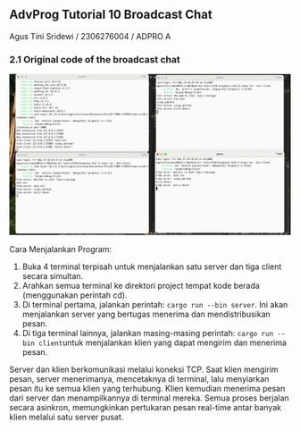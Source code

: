 ## AdvProg Tutorial 10 Broadcast Chat
Agus Tini Sridewi / 2306276004 / ADPRO A

### 2.1 Original code of the broadcast chat
![alt text](image.png)

Cara Menjalankan Program:
1. Buka 4 terminal terpisah untuk menjalankan satu server dan tiga client secara simultan.
2. Arahkan semua terminal ke direktori project tempat kode berada (menggunakan perintah cd).
3. Di terminal pertama, jalankan perintah: `cargo run --bin server`. Ini akan menjalankan server yang bertugas menerima dan mendistribusikan pesan.
4. Di tiga terminal lainnya, jalankan masing-masing perintah: `cargo run --bin client`untuk menjalankan klien yang dapat mengirim dan menerima pesan.

Server dan klien berkomunikasi melalui koneksi TCP. Saat klien mengirim pesan, server menerimanya, mencetaknya di terminal, lalu menyiarkan pesan itu ke semua klien yang terhubung. Klien kemudian menerima pesan dari server dan menampilkannya di terminal mereka. Semua proses berjalan secara asinkron, memungkinkan pertukaran pesan real-time antar banyak klien melalui satu server pusat.